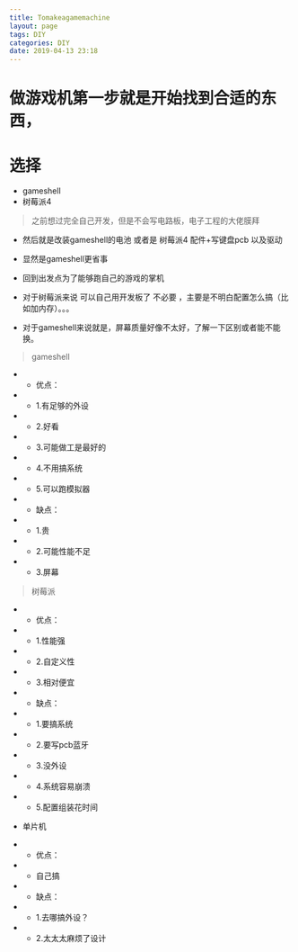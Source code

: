 ```yaml
---
title: Tomakeagamemachine
layout: page
tags: DIY
categories: DIY
date: 2019-04-13 23:18
---
```

# 做游戏机第一步就是开始找到合适的东西，
# 选择
- gameshell
- 树莓派4


> 之前想过完全自己开发，但是不会写电路板，电子工程的大佬膜拜

- 然后就是改装gameshell的电池 或者是 树莓派4 配件+写键盘pcb 以及驱动

- 显然是gameshell更省事

- 回到出发点为了能够跑自己的游戏的掌机

- 对于树莓派来说 可以自己用开发板了 不必要 ，主要是不明白配置怎么搞（比如加内存）。。。

- 对于gameshell来说就是，屏幕质量好像不太好，了解一下区别或者能不能换。

>gameshell
- - 优点：
- - 1.有足够的外设
- - 2.好看
- - 3.可能做工是最好的
- - 4.不用搞系统
- - 5.可以跑模拟器
- - 缺点：
- - 1.贵
- - 2.可能性能不足
- - 3.屏幕

> 树莓派
- - 优点：
- - 1.性能强
- - 2.自定义性
- - 3.相对便宜
- - 缺点：
- - 1.要搞系统
- - 2.要写pcb蓝牙
- - 3.没外设
- - 4.系统容易崩溃
- - 5.配置组装花时间

- 单片机
- - 优点：
- - 自己搞
- - 缺点：
- - 1.去哪搞外设？
- - 2.太太太麻烦了设计